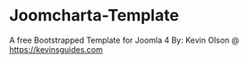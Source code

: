 # Joomcharta-Template

A free Bootstrapped Template for Joomla 4
By: Kevin Olson @ https://kevinsguides.com
